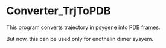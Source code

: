 # Converter_TrjToPDB

This program converts trajectory in psygene into PDB frames.

But now, this can be used only for endthelin dimer sysyem.
